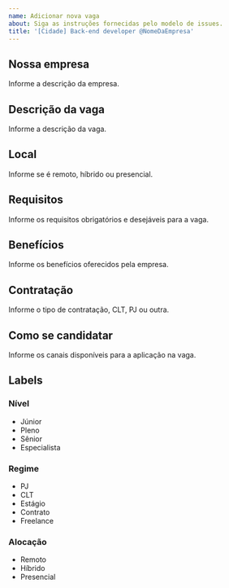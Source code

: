 ```yaml
---
name: Adicionar nova vaga
about: Siga as instruções fornecidas pelo modelo de issues.
title: '[Cidade] Back-end developer @NomeDaEmpresa'
---
```


## Nossa empresa

Informe a descrição da empresa.

## Descrição da vaga

Informe a descrição da vaga.

## Local

Informe se é remoto, híbrido ou presencial.

## Requisitos

Informe os requisitos obrigatórios e desejáveis para a vaga.

## Benefícios

Informe os benefícios oferecidos pela empresa.

## Contratação

Informe o tipo de contratação, CLT, PJ ou outra.

## Como se candidatar

Informe os canais disponíveis para a aplicação na vaga.

## Labels

<!-- retire os labels que não fazem sentido à vaga. -->

### Nível

- Júnior
- Pleno
- Sênior
- Especialista

### Regime

- PJ
- CLT
- Estágio
- Contrato
- Freelance

### Alocação

- Remoto
- Híbrido
- Presencial
